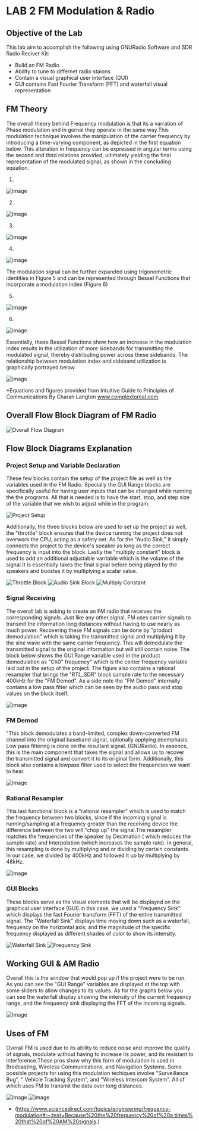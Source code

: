 # LAB 2 FM Modulation & Radio

## Objective of the Lab 
This lab aim to accomplish the following using GNURadio Software and SDR Radio Reciver Kit: 

+ Build an FM Radio 
+ Abillty to tune to differnet radio staions
+ Contain a visual graphical user interface (GUI)
+ GUI contains Fast Fourier Transform (FFT) and waterfall visual representation

## FM Theory 
The overall theory behind Frequency modulation is that its a varration of Phase modulation and in gernal they operate in the same way.This modulation technique involves the manipulation of the carrier frequency by introducing a time-varying component, as depicted in the first equation below. This alteration in frequency can be expressed in angular terms using the second and third relations provided, ultimately yielding the final representation of the modulated signal, as shown in the concluding equation.

1)

![image](https://github.com/DANYSR8/ENEE_3141_DigiComm/assets/117769464/005c72f9-04e3-4490-846d-7d733cfb514f)

2)

   ![image](https://github.com/DANYSR8/ENEE_3141_DigiComm/assets/117769464/a999b860-6278-4afa-a3a8-82e6e62f6f31)

3)

   ![image](https://github.com/DANYSR8/ENEE_3141_DigiComm/assets/117769464/d19b74c1-5cba-4b0a-ba1f-a697ed3c6119)

4)

   ![image](https://github.com/DANYSR8/ENEE_3141_DigiComm/assets/117769464/062194e0-6813-47b0-adf2-56091ab05aaa)


The modulation signal can be further expanded using trigonometric identities in Figure 5 and can be represented through Bessel Functions that incorporate a modulation index (Figure 6)

5)

   ![image](https://github.com/DANYSR8/ENEE_3141_DigiComm/assets/117769464/7b1447ba-b2ae-4abb-a760-1efd5465b060)

6)

   ![image](https://github.com/DANYSR8/ENEE_3141_DigiComm/assets/117769464/59630d1e-519e-442d-97e4-4629de872166)

Essentially, these Bessel Functions show how an increase in the modulation index results in the utilization of more sidebands for transmitting the modulated signal, thereby distributing power across these sidebands. The relationship between modulation index and sideband utilization is graphically portrayed below. 

![image](https://github.com/DANYSR8/ENEE_3141_DigiComm/assets/117769464/f3b78eaf-7ff3-4368-a590-0356e7de2a3d)

*Equations and figures provided from Intuitive Guide to Principles of Communications By Charan Langton www.complextoreal.com


## Overall Flow Block Diagram of FM Radio 

![Overall Flow Diagram](https://github.com/DANYSR8/ENEE_3141_DigiComm/assets/117769464/aea1a788-a73d-4ef6-885f-dedbe7b0d299)



## Flow Block Diagrams Explanation 
### Project Setup and Variable Declaration 
These few blocks contain the setup of the project file as well as the variables used in the FM Radio. Specially the GUI Range blocks are
specifically useful for having user inputs that can be changed while running the the programs. All that is needed is to have the start, stop, and step size of the variable that we wish to adjust while in the program.

![Project Setup](https://github.com/DANYSR8/ENEE_3141_DigiComm/assets/117769464/ef856da1-ba6c-4340-a4e0-4407a896b8d1)


Additionally, the three blocks below are used to set up the project as well, the "throttle" block ensures that the device running the project does not overwork the CPU, acting as a safety net. As for the "Audio Sink," it simply connects the project to the device's speaker as long as the correct frequency is input into the block. Lastly the "multiply constant" block is used to add an additional adjustable varriable which is the volume of the signal.It is essentially takes the final signal before being played by the speakers and boostes it by multiplying a scalar value.   

![Throttle Block](https://github.com/DANYSR8/ENEE_3141_DigiComm/assets/117769464/9edba9b0-a13d-4500-ad57-c6e7c01fa28b)
![Audio Sink Block](https://github.com/DANYSR8/ENEE_3141_DigiComm/assets/117769464/169d9c64-f594-45ea-a7b8-f69b61c7c336)
![Multiply Constant](https://github.com/DANYSR8/ENEE_3141_DigiComm/assets/117769464/186ca5b1-4f06-45e9-9ec0-ecb3610b7efa)




### Signal Receiving 
The overall lab is asking to create an FM radio that receives the corresponding signals. Just like any other signal, FM uses carrier signals to transmit the information long distances without having to use nearly as much power. Recovering these FM signals can be done by "product demodulation" which is taking the transmitted signal and multiplying it by the sine wave with the same carrier frequency. This will demodulate the transmitted signal to the original information but will still contain noise. The block below shows the GUI Range variable used in the product demodulation as "Ch0" frequency" which is the center frequency variable laid out in the setup of the project. The figure also contains a rational resampler that brings the "RTL_SDR" block sample rate to the necessary 400kHz for the "FM Demod". As a side note the "FM Demod" internally contains a low pass filter which can be seen by the audio pass and stop values on the block itself.   

![image](https://github.com/DANYSR8/ENEE_3141_DigiComm/assets/117769464/5ba20824-fc71-42c1-b070-c5f84ffbf748)

### FM Demod
"This block demodulates a band-limited, complex down-converted FM channel into the original baseband signal, optionally applying deemphasis. Low pass filtering is done on the resultant signal. (GNURadio). In essence, this is the main component that takes the signal and allows us to recover the transmitted signal and convert it to its original form. Additionally, this block also contains a lowpass filter used to select the frequencies we want to hear.  

![image](https://github.com/DANYSR8/ENEE_3141_DigiComm/assets/117769464/99021832-41f4-4435-acbf-13bd46afc58f)


### Rational Resampler 
This last functional block is a "rational resampler" which is used to match the frequency between two blocks, since if the incoming signal is running/sampling at a frequency greater than the receiving device the difference between the two will "chop up" the signal.The resampler matches the frequencies of the speaker by Decimation ( which reduces the sample rate) and Interpolation (which increases the sample rate). In general, this resampling is done by multiplying and or dividing by certain constants. In our case, we divided by 400kHz and followed it up by multiplying by 48kHz.

![image](https://github.com/DANYSR8/ENEE_3141_DigiComm/assets/117769464/ff4c158b-f42c-4115-8e37-5d66f39f3cba)



### GUI Blocks 
These blocks serve as the visual elements that will be displayed on the graphical user interface (GUI).In this case, we used a "Frequency Sink" which displays the fast Fourier transform (FFT) of the entire transmitted signal. The "Waterfall Sink" displays time moving down such as a waterfall, frequency on the horizontal axis, and the magnitude of the specific frequency displayed as different shades of color to show its intensity.

![Waterfall Sink](https://github.com/DANYSR8/ENEE_3141_DigiComm/assets/117769464/443a98d8-41cd-42c7-8fd3-0fb1093e2ce0)
![Frequency Sink](https://github.com/DANYSR8/ENEE_3141_DigiComm/assets/117769464/36902073-1f68-4fc4-b85a-dd15d9ae755f)


## Working GUI & AM Radio 
Overall this is the window that would pop up if the project were to be run. As you can see the "GUI Range" variables are displayed at the top with some sliders to allow changes to its values. As for the graphs below you can see the waterfall display showing the intensity of the current frequency range, and the frequency sink displaying the FFT of the incoming signals.    

![image](https://github.com/DANYSR8/ENEE_3141_DigiComm/assets/117769464/ac6e1b5d-71ec-4cf5-a4fa-30a28f6af287)

## Uses of FM 
Overall FM is used due to its ability to reduce noise and improve the quality of signals, modulate without having to increase its power, and its resistant to interference.These pros show why this form of modulation is used in Brodcasting, Wireless Communications, and Navigation Systems. Some possible projects for using this modulation techiques involve "Surveillance Bug", " Vehicle Tracking System", and "Wireless Intercom System". All of which uses FM to transmit the data over long distances.      

![image](https://github.com/DANYSR8/ENEE_3141_DigiComm/assets/117769464/786d5744-d1ab-453b-b29c-7133a39dc932)
![image](https://github.com/DANYSR8/ENEE_3141_DigiComm/assets/117769464/3a57e98d-6bab-45d9-abcc-ad9b53130bc5)


* (https://www.sciencedirect.com/topics/engineering/frequency-modulation#:~:text=Because%20the%20frequency%20of%20a,times%20that%20of%20AM%20signals.)
